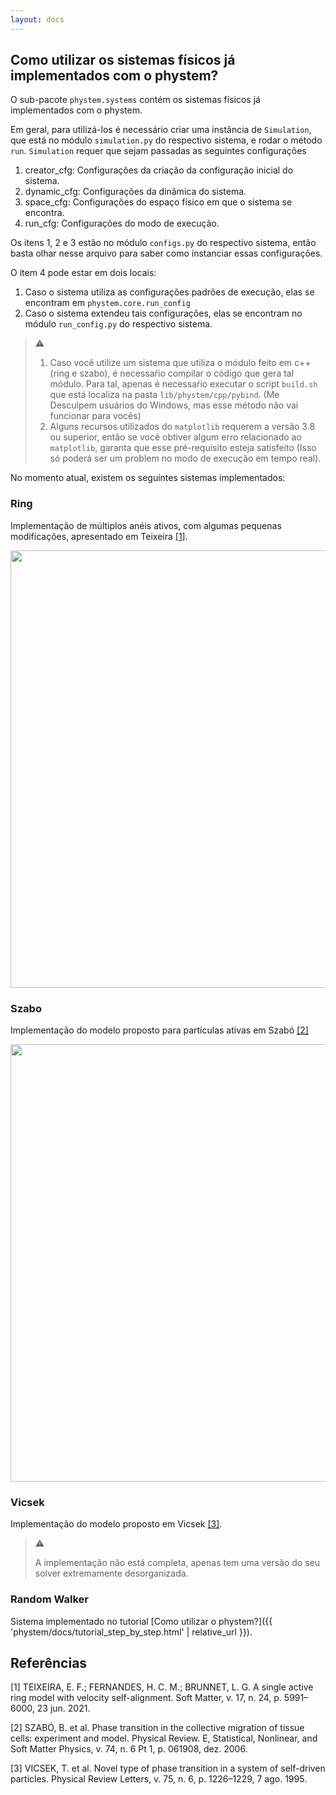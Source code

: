 ```yaml
---
layout: docs
---
```


## Como utilizar os sistemas físicos já implementados com o phystem?
O sub-pacote `phystem.systems` contém os sistemas físicos já implementados com o phystem. 

Em geral, para utilizá-los é necessário criar uma instância de `Simulation`, que está no módulo `simulation.py` do respectivo sistema, e rodar o método `run`. `Simulation` requer que sejam passadas as seguintes configurações

1. creator_cfg: Configurações da criação da configuração inicial do sistema.
2. dynamic_cfg: Configurações da dinâmica do sistema.
3. space_cfg: Configurações do espaço físico em que o sistema se encontra.
4. run_cfg: Configurações do modo de execução.

Os itens 1, 2 e 3 estão no módulo `configs.py` do respectivo sistema, então basta olhar nesse arquivo para saber como instanciar essas configurações.

O item 4 pode estar em dois locais:

1. Caso o sistema utiliza as configurações padrões de execução, elas se encontram em `phystem.core.run_config`
2. Caso o sistema extendeu tais configurações, elas se encontram no módulo `run_config.py` do respectivo sistema. 

> ⚠️
>
> 1. Caso você utilize um sistema que utiliza o módulo feito em c++ (ring e szabo), é necessaŕio compilar o código que gera tal módulo. Para tal, apenas é necessaŕio executar o script 
`build.sh` que está localiza na pasta `lib/phystem/cpp/pybind`. (Me Desculpem usuários do Windows, mas esse método não vai funcionar para vocês)
> 2. Alguns recursos utilizados do `matplotlib` requerem a versão 3.8 ou superior, então se você obtiver algum erro relacionado ao `matplotlib`, garanta que esse pré-requisito esteja satisfeito (Isso só poderá ser um problem no modo de execução em tempo real).  

No momento atual, existem os seguintes sistemas implementados:

### Ring
Implementação de múltiplos anéis ativos, com algumas pequenas modificações, apresentado em Teixeira [[1]](#1).

<!-- ![]({{ "assets/images/rings.gif" | relative_url }}) -->
<img src="{{ 'phystem/assets/images/rings.gif' | relative_url }}" alt width="700"/>

### Szabo
Implementação do modelo proposto para partículas ativas em Szabó [[2]](#2)

<!-- ![]({{ "assets/images/szabo.gif" | relative_url }}) -->
<img src="{{ 'phystem/assets/images/szabo.gif' | relative_url }}" alt width="700"/>

### Vicsek
Implementação do modelo proposto em Vicsek [[3]](#3). 
> ⚠️
> 
> A implementação não está completa, apenas tem uma versão do seu solver extremamente desorganizada.

### Random Walker
Sistema implementado no tutorial [Como utilizar o phystem?]({{ 'phystem/docs/tutorial_step_by_step.html' | relative_url }}).

## Referências
<a id="1">[1]</a> 
TEIXEIRA, E. F.; FERNANDES, H. C. M.; BRUNNET, L. G. A single active ring model with velocity self-alignment. Soft Matter, v. 17, n. 24, p. 5991–6000, 23 jun. 2021. 

<a id="2">[2]</a>
SZABÓ, B. et al. Phase transition in the collective migration of tissue cells: experiment and model. Physical Review. E, Statistical, Nonlinear, and Soft Matter Physics, v. 74, n. 6 Pt 1, p. 061908, dez. 2006.

<a id="3">[3]</a>
VICSEK, T. et al. Novel type of phase transition in a system of self-driven particles. Physical Review Letters, v. 75, n. 6, p. 1226–1229, 7 ago. 1995. 